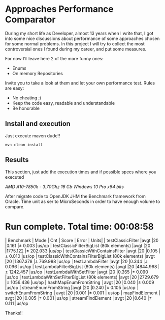 # Approaches Performance Comparator

During my short life as Developer, almost 13 years when I write that, I got into some nice discussions about
performance of some approaches chosen for some normal problems.
In this project I will try to collect the most controversial ones I found during my career, and put some measures.

For now I'll leave here 2 of the more funny ones:
* Enums
* On memory Repositories

Invite you to take a look at them and let your own performance test.
Rules are easy:
* No cheating ;)
* Keep the code easy, readable and understandable
* Be honorable

## Install and execution

Just execute maven dude!!

`mvn clean install`

## Results
This section, just add the execution times and if possible specs where you executed

_AMD A10-7850k - 3.70Ghz_
_16 Gb_
_Windows 10 Pro x64 bits_

After migrate code to OpenJDK JHM the Benchmark framework from Oracle.
Time unit as ser to MicroSeconds in order to have enough volume to compare.

# Run complete. Total time: 00:08:58

| Benchmark    | Mode  | Cnt    |  Score      | Error   | Units|
| testClassicFilter                     |avgt   |20     |0.161 |±    0.003  |us/op
| testClassicFilterBigList (80k elements)  |avgt   |20  |1775.122 |±  202.033  |us/op
| testClassicWithContainsFilter         |avgt   |20     |0.105 |±    0.010  |us/op
| testClassicWithContainsFilterBigList (80k elements) |avgt   |20  |1367.378 |±  769.988  |us/op
| testLambdaFilter                      |avgt   |20     |0.344 |±    0.096  |us/op
| testLambdaFilterBigList    (80k elements)           |avgt   |20  |4844.968 |± 1242.457  |us/op
| testLambdaWithSetFilter               |avgt   |20     |0.365 |±    0.090  |us/op
| testLambdaWithSetFilterBigList   (80k elements)     |avgt   |20  |2729.679 |± 1056.436  |us/op
| hashMapEnumFromString                                        | avgt   |20     |0.040 |±    0.009  |us/op
| streamEnumFromString                                          |avgt   |20     |0.240 |±    0.105  |us/op
| switchEnumFromString                                         | avgt   |20     |0.001 |±    0.001 | us/op
| mapFindElement                                  | avgt   |20     |0.005 |±    0.001  |us/op
| streamFindElement                               | avgt   |20     |0.640 |±    0.111  |us/op


Thanks!!
